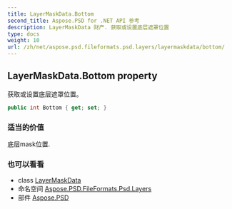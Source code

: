 ```yaml
---
title: LayerMaskData.Bottom
second_title: Aspose.PSD for .NET API 参考
description: LayerMaskData 财产. 获取或设置底层遮罩位置
type: docs
weight: 10
url: /zh/net/aspose.psd.fileformats.psd.layers/layermaskdata/bottom/
---
```

## LayerMaskData.Bottom property

获取或设置底层遮罩位置。

```csharp
public int Bottom { get; set; }
```

### 适当的价值

底层mask位置.

### 也可以看看

* class [LayerMaskData](../)
* 命名空间 [Aspose.PSD.FileFormats.Psd.Layers](../../layermaskdata/)
* 部件 [Aspose.PSD](../../../)


